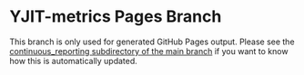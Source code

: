 # YJIT-metrics Pages Branch

This branch is only used for generated GitHub Pages output. Please see the
[continuous_reporting subdirectory of the main branch](https://github.com/Shopify/yjit-metrics/tree/main/continuous_reporting)
if you want to know how this is automatically updated.
